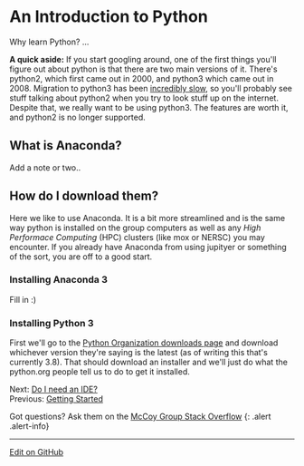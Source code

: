 # An Introduction to Python

Why learn Python? ...

**A quick aside:** If you start googling around, one of the first things you'll figure out about python is that there are two main versions of it. There's python2, which first came out in 2000, and python3 which came out in 2008.
Migration to python3 has been [incredibly slow](https://stackoverflow.blog/2019/11/14/why-is-the-migration-to-python-3-taking-so-long/), so you'll probably see stuff talking about python2 when you try to look stuff up on the internet.
Despite that, we really want to be using python3. The features are worth it, and python2 is no longer supported.

## What is Anaconda?

Add a note or two..

## How do I download them?
Here we like to use Anaconda. It is a bit more streamlined and is the same way python is installed on the group computers as well as any _High Performace Computing_ (HPC) clusters (like mox or NERSC) you may encounter. If you already have Anaconda from using jupityer or something of the sort, you are off to a good start.

### Installing Anaconda 3

Fill in :) 

### Installing Python 3

First we'll go to the [Python Organization downloads page](https://www.python.org/downloads/) and download whichever version they're saying is the latest (as of writing this that's currently 3.8).
That should download an installer and we'll just do what the python.org people tell us to do to get it installed.



<span class="text-muted">Next:</span>
 [Do I need an IDE?](IntroToIDEs.md)<br/>
<span class="text-muted">Previous:</span>
 [Getting Started](index.md)
 
 Got questions? Ask them on the [McCoy Group Stack Overflow](https://stackoverflow.com/c/mccoygroup/questions/ask)
{: .alert .alert-info}

---
[Edit on GitHub <i class="fab fa-github" aria-hidden="true"></i>](https://github.com/McCoyGroup/References/edit/gh-pages/McCoy%20Group%20Code%20Academy/GettingStarted/IntroToPython.md)
